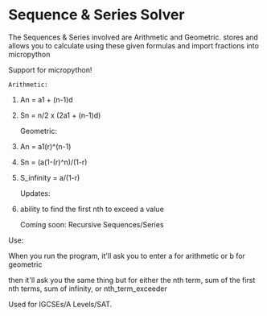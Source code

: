 # Sequence & Series Solver

The Sequences & Series involved are Arithmetic and Geometric.
stores and allows you to calculate using these given formulas
and import fractions into micropython

Support for micropython!

	Arithmetic:
1) An = a1 + (n-1)d
2) Sn = n/2 x (2a1 + (n-1)d)

	Geometric:
3) An = a1(r)^(n-1)
4) Sn = (a(1-(r)^n)/(1-r)
5) S_infinity = a/(1-r)

	Updates:
6) ability to find the first nth to exceed a value

	Coming soon:
Recursive Sequences/Series

Use:

When you run the program, it'll ask you to enter
a for arithmetic or b for geometric

then it'll ask you the same thing but for either the nth term, sum of the first nth terms, sum of infinity, or nth_term_exceeder

Used for IGCSEs/A Levels/SAT.

